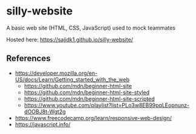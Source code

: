 # silly-website

A basic web site (HTML, CSS, JavaScript) used to mock teammates

Hosted here: <https://sajidk1.github.io/silly-website/>

## References

- <https://developer.mozilla.org/en-US/docs/Learn/Getting_started_with_the_web>
  - <https://github.com/mdn/beginner-html-site>
  - <https://github.com/mdn/beginner-html-site-styled>
  - <https://github.com/mdn/beginner-html-site-scripted>
  - <https://www.youtube.com/playlist?list=PLo3w8EB99pqLEopnunz-dOOBJ8t-Wgt2g>
- <https://www.freecodecamp.org/learn/responsive-web-design/>
- <https://javascript.info/>
